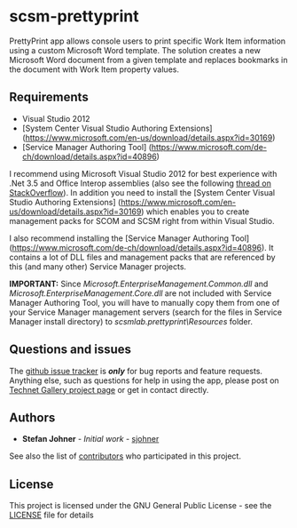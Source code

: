 # scsm-prettyprint
PrettyPrint app allows console users to print specific Work Item information using a custom Microsoft Word template. The solution creates a new Microsoft Word document from a given template and replaces bookmarks in the document with Work Item property values.

## Requirements
* Visual Studio 2012
* [System Center Visual Studio Authoring Extensions] (https://www.microsoft.com/en-us/download/details.aspx?id=30169)
* [Service Manager Authoring Tool] (https://www.microsoft.com/de-ch/download/details.aspx?id=40896)

I recommend using Microsoft Visual Studio 2012 for best experience with .Net 3.5 and Office Interop assemblies (also see the following [thread on StackOverflow](http://stackoverflow.com/questions/32394541/visual-studio-2015-create-vsto-project-for-office-2010-and-above-that-targets)). In addition you need to install the [System Center Visual Studio Authoring Extensions] (https://www.microsoft.com/en-us/download/details.aspx?id=30169) which enables you to create management packs for SCOM and SCSM right from within Visual Studio.

I also recommend installing the [Service Manager Authoring Tool] (https://www.microsoft.com/de-ch/download/details.aspx?id=40896). It contains a lot of DLL files and management packs that are referenced by this (and many other) Service Manager projects.

**IMPORTANT:** Since *Microsoft.EnterpriseManagement.Common.dll* and *Microsoft.EnterpriseManagement.Core.dll* are not included with Service Manager Authoring Tool, you will have to manually copy them from one of your Service Manager management servers (search for the files in Service Manager install directory) to *scsmlab.prettyprint\Resources* folder.

## Questions and issues

The [github issue tracker](https://github.com/sjohner/SCSM-PrettyPrint/issues) is **_only_** for bug reports and feature requests. Anything else, such as questions for help in using the app, please post on  [Technet Gallery project page](https://gallery.technet.microsoft.com/Service-Manager-PrettyPrint-0e1808b1) or get in contact directly.

## Authors
* **Stefan Johner** - *Initial work* - [sjohner](https://github.com/sjohner)

See also the list of [contributors](https://github.com/sjohner/SCSM-PrettyPrint/contributors) who participated in this project.

## License
This project is licensed under the GNU General Public License - see the [LICENSE](LICENSE) file for details
